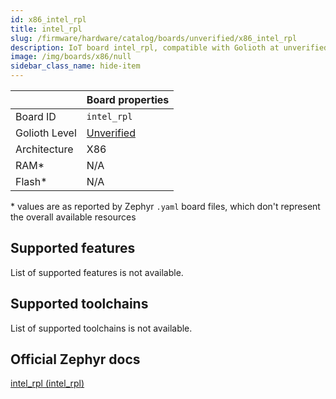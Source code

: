 ```yaml
---
id: x86_intel_rpl
title: intel_rpl
slug: /firmware/hardware/catalog/boards/unverified/x86_intel_rpl
description: IoT board intel_rpl, compatible with Golioth at unverified level.
image: /img/boards/x86/null
sidebar_class_name: hide-item
---
```


[//]: # (This is an auto-generated file, do not edit! Changes to it will be lost upon re-generation)



|                | Board properties     |
| -------------  | -------------------- |
| Board ID       | `intel_rpl` |
| Golioth Level  | [Unverified](/firmware/hardware#unverified-boards) |
| Architecture   | X86 |
| RAM*           | N/A |
| Flash*         | N/A |

\* values are as reported by Zephyr `.yaml` board files, which don't represent the overall available resources



## Supported features

List of supported features is not available.

## Supported toolchains

List of supported toolchains is not available.

## Official Zephyr docs

[intel_rpl (intel_rpl)](https://docs.zephyrproject.org/latest/boards/x86/intel_rpl/doc/index.html)
